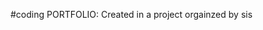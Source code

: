 #coding
PORTFOLIO: Created in a project orgainzed by sis
<!DOCTYPE html>
<html lang= "en">
<meta charset="utf-8">
<head>
    <title> MY PORTFOLIO </title>
</head>
    <style type="text/css" background-color="black">
    
     
    .cphoto{background-image: url(bg7.jpg);
     background-repeat: no-repeat;
     background-size: cover;
     background-position: center;
     height:370px;
     width:auto;
     margin-top: -5%;
     margin-right: -5%;
     margin-left:-5%;
    }

    .pfp{
        background-image:url(airport.jpg);
        background-repeat: no-repeat;
        background-size: cover;
        background-position: center;
        margin: auto;
        height: 15vw;
        width:15vw;
        border-radius: 150px;
        border: 1px solid whitesmoke;
        
        margin-top: -10%;

    }
    .Introduction{
        font-size: xx-large;
        font-family:cursive;
        color:steelblue;
        text-align: center;
        margin: 0%;
      
    }
    .designation{
        font-size: large;
        font-family:serifgit;
        color:darkblue;
        text-align: center;
        margin: 0%;
      
    }
    #in{
            color:cadetblue;
        text-align: center;
            font-size:large;
            float:left;
            margin-right: 0.5px;
            font-family: Georgia, 'Times New Roman', Times, serif;
            margin-left: 7vw;
            margin-top: 3%;
        }
        #gallery{
            color:cadetblue;
        text-align: center;
            font-size: large;
            float:left;
            margin-right: 0.5px;
            font-family: Georgia, 'Times New Roman', Times, serif;
            margin-left: 7vw;
            margin-top: 3%;
        }
        #articles{
            color:cadetblue;
        text-align: center;
            font-size: large;
            float:left;
            margin-right: 0.5px;
            font-family: Georgia, 'Times New Roman', Times, serif;
            margin-left: 7vw;
            margin-top: 3%;
        }
        #con{
            color:cadetblue;
        text-align: center;
            font-size:large;
            float:left;
            margin-right: 0.5px;
            margin-left: 7vw;
            font-family: Georgia, 'Times New Roman', Times, serif;
            margin-top: 3%;
        }

     

     
     .intro_para{
         height:15vw;
         width:auto;
         border: 2px double white;
         margin-left: 5vw;
         margin-top:2%;
         margin-right:8vw;
         padding-left:2vw;
         color:rgb(104, 101, 101);
         font-size: larger;
        text-align: justify;
         font-family: Georgia, 'Times New Roman', Times, serif;
         background-image: url(blu.jpeg);
         background-repeat: no-repeat;
         background-size:cover;
         height: 400px;

     }
     
    @media screen and (max-width: 360px){

#in{
    color:rgb(216, 96, 116);
text-align: center;
    font-size:medium;
    margin-right: 2px;
}
#gallery{
    color:rgb(216, 96, 116);
text-align: center;
    font-size:medium;
    margin-right: 2px;
}
#articles{
    color:rgb(216, 96, 116);
text-align: center;
    font-size:medium;
    margin-right: 2px;
}
#con{
    color:rgb(216, 96, 116);
text-align: center;
    font-size:medium;
    margin-right: 2px;
}

}

        
    </style>
    <div class="cphoto">  </div>
    <div class="pfp"></div>

    <h1 class="Introduction"> Fara Saru Magar</h1>
    <p class= "designation"> Budhanilkantha School, Kathmandu </p>

    <a href="di.html"><div id="in"> HOME </div></a>
    <a href="gallery.html"><div id="gallery"> MY GALLERY </div></a>
    <a href="articles.html"><div id="articles"> ARTICLES </div></a>
    <a href="contact.html"><div id="con"> CONTACT ME </div></a><br><br>

    <br> <br>
    
    <div class="intro_para"> <h2>ABOUT ME: </h2>
        <p>  Hiya! My name is Fara. I am fourteen years old. I am currently studying at grade 10 in Budhanilkantha 
        School.<br><p>
        <p >Like every normal teenager, I too was confused upon what I truly wanted to achieve with no regrets.
         But I  felt more tangeled up with the increasing number of options. But upon time, I realized that
          radiology truly caught my attention and I have decided to stay dedicated to it.</p>
       <p > Apart from that I also like to watch anime and read webtoons, which have inspired me too write a 
       few things articles (although not official) with different times of emotions I gained while watching them.
        Make sure to check them out.</p>
        <p>Thank you for paying a visit to my website. Have a wonderful day!!</p><br> <br><br>
          </div>
          <br>
          <marquee direction="right" style="background-color: aquamarine;" behavior="scroll" height="40" loop="200">
            <font size="5" color="black"> THANKS FOR VISITING THIS PAGE KIND STRANGER!!</font>
            </marquee><br><br>
</html>
